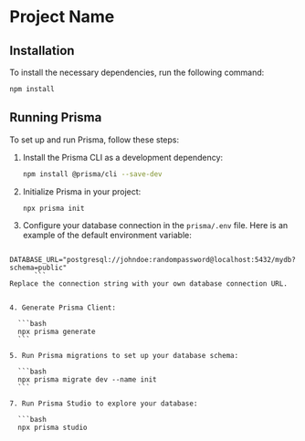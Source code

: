 # Project Name

## Installation

To install the necessary dependencies, run the following command:

```bash
npm install
```

## Running Prisma

To set up and run Prisma, follow these steps:

1. Install the Prisma CLI as a development dependency:

    ```bash
    npm install @prisma/cli --save-dev
    ```

2. Initialize Prisma in your project:

    ```bash
    npx prisma init
    ```

3. Configure your database connection in the `prisma/.env` file. Here is an example of the default environment variable:
  ```env
        DATABASE_URL="postgresql://johndoe:randompassword@localhost:5432/mydb?schema=public"
        ```
  Replace the connection string with your own database connection URL.


4. Generate Prisma Client:

    ```bash
    npx prisma generate
    ```

5. Run Prisma migrations to set up your database schema:

    ```bash
    npx prisma migrate dev --name init
    ```

7. Run Prisma Studio to explore your database:

    ```bash
    npx prisma studio


